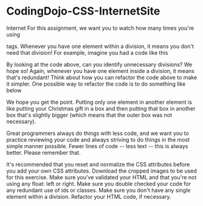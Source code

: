 # CodingDojo-CSS-InternetSite
Internet
For this assignment, we want you to watch how many times you're using <div> tags. Whenever you have one element within a division, it means you don't need that division! For example, imagine you had a code like this

By looking at the code above, can you identify unnecessary divisions? We hope so! Again, whenever you have one element inside a division, it means that's redundant! Think about how you can refactor the code above to make it simpler. One possible way to refactor the code is to do something like below

We hope you get the point.  Putting only one element in another element is like putting your Christmas gift in a box and then putting that box in another box that's slightly bigger (which means that the outer box was not necessary).

Great programmers always do things with less code, and we want you to practice reviewing your code and always striving to do things in the most simple manner possible. Fewer lines of code -- less text -- this is always better. Please remember that.



It's recommended that you reset and normalize the CSS attributes before you add your own CSS attributes.
Download the cropped images to be used for this exercise.
Make sure you've validated your HTML and that you're not using any float: left or right.
Make sure you double checked your code for any redundant use of ids or classes. Make sure you don't have any single element within a division. 
Refactor your HTML code, if necessary.
